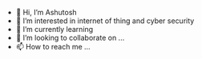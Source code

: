 - 👋 Hi, I’m Ashutosh 
- 👀 I’m interested in internet of thing and cyber security 
- 🌱 I’m currently learning 
- 💞️ I’m looking to collaborate on ...
- 📫 How to reach me ...

<!---
ashutosh9991/ashutosh9991 is a ✨ special ✨ repository because its `README.md` (this file) appears on your GitHub profile.
You can click the Preview link to take a look at your changes.
--->
